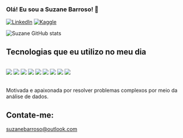 ### Olá! Eu sou a Suzane Barroso! 🙌

[![LinkedIn](https://img.shields.io/badge/LinkedIn-0077B5?style=for-the-badge&logo=linkedin&logoColor=white)](https://www.linkedin.com/in/suzane-barroso-a710aa28b/)
[![Kaggle](https://img.shields.io/badge/Kaggle-20BEFF?style=for-the-badge&logo=Kaggle&logoColor=white)](https://www.kaggle.com/suzanebarroso)


![Suzane GitHub stats](https://github-readme-stats.vercel.app/api?username=suzanebarroso&show_icons=true&theme=radical)

## Tecnologias que eu utilizo no meu dia

<div style="display: inline_block"><br/>
<img align= alt=html5" src="https://img.shields.io/badge/HTML5-E34F26?style=for-the-badge&logo=html5&logoColor=white"/>
<img align= alt=python" src="https://img.shields.io/badge/Python-14354C?style=for-the-badge&logo=python&logoColor=white"/>
<img align= alt=postgresql" src="https://img.shields.io/badge/PostgreSQL-316192?style=for-the-badge&logo=postgresql&logoColor=white"/>
<img align= alt=mysql" src="https://img.shields.io/badge/MySQL-00000F?style=for-the-badge&logo=mysql&logoColor=white"/>
<img align= alt=googlecloud" src="https://img.shields.io/badge/Google_Cloud-4285F4?style=for-the-badge&logo=google-cloud&logoColor=white"/>
<img align= alt=microsoftazure" src="https://img.shields.io/badge/Microsoft_Azure-0089D6?style=for-the-badge&logo=microsoft-azure&logoColor=white"/>
<img align= alt=microsoftexcel" src="https://img.shields.io/badge/Microsoft_Excel-217346?style=for-the-badge&logo=microsoft-excel&logoColor=white"/>
<img align= alt=microsoftpowerpoint" src="https://img.shields.io/badge/Microsoft_PowerPoint-B7472A?style=for-the-badge&logo=microsoft-powerpoint&logoColor=white"/>
<img align= alt=microsoftoffice" src="https://img.shields.io/badge/Microsoft_Office-D83B01?style=for-the-badge&logo=microsoft-office&logoColor=white"/>
</div><br/>

Motivada e apaixonada por resolver problemas complexos por meio da análise de dados.

## Contate-me:
suzanebarroso@outlook.com
